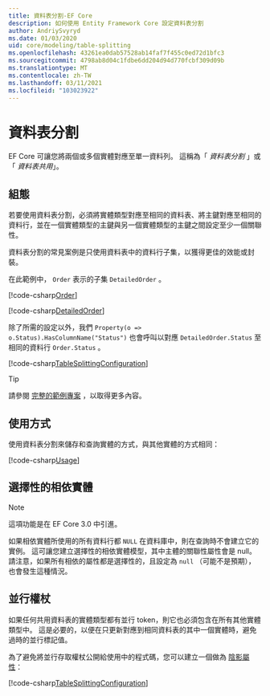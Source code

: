 ```yaml
---
title: 資料表分割-EF Core
description: 如何使用 Entity Framework Core 設定資料表分割
author: AndriySvyryd
ms.date: 01/03/2020
uid: core/modeling/table-splitting
ms.openlocfilehash: 43261ea0dab57528ab14faf7f455c0ed72d1bfc3
ms.sourcegitcommit: 4798ab8d04c1fdbe6dd204d94d770fcbf309d09b
ms.translationtype: MT
ms.contentlocale: zh-TW
ms.lasthandoff: 03/11/2021
ms.locfileid: "103023922"
---
```

# <a name="table-splitting"></a>資料表分割

EF Core 可讓您將兩個或多個實體對應至單一資料列。 這稱為「 _資料表分割_ 」或「 _資料表共用_」。

## <a name="configuration"></a>組態

若要使用資料表分割，必須將實體類型對應至相同的資料表、將主鍵對應至相同的資料行，並在一個實體類型的主鍵與另一個實體類型的主鍵之間設定至少一個關聯性。

資料表分割的常見案例是只使用資料表中的資料行子集，以獲得更佳的效能或封裝。

在此範例中， `Order` 表示的子集 `DetailedOrder` 。

[!code-csharp[Order](../../../samples/core/Modeling/TableSplitting/Order.cs?name=Order)]

[!code-csharp[DetailedOrder](../../../samples/core/Modeling/TableSplitting/DetailedOrder.cs?name=DetailedOrder)]

除了所需的設定以外，我們 `Property(o => o.Status).HasColumnName("Status")` 也會呼叫以對應 `DetailedOrder.Status` 至相同的資料行 `Order.Status` 。

[!code-csharp[TableSplittingConfiguration](../../../samples/core/Modeling/TableSplitting/TableSplittingContext.cs?name=TableSplitting)]

> [!TIP]
> 請參閱 [完整的範例專案](https://github.com/dotnet/EntityFramework.Docs/tree/main/samples/core/Modeling/TableSplitting) ，以取得更多內容。

## <a name="usage"></a>使用方式

使用資料表分割來儲存和查詢實體的方式，與其他實體的方式相同：

[!code-csharp[Usage](../../../samples/core/Modeling/TableSplitting/Program.cs?name=Usage)]

## <a name="optional-dependent-entity"></a>選擇性的相依實體

> [!NOTE]
> 這項功能是在 EF Core 3.0 中引進。

如果相依實體所使用的所有資料行都 `NULL` 在資料庫中，則在查詢時不會建立它的實例。 這可讓您建立選擇性的相依實體模型，其中主體的關聯性屬性會是 null。 請注意，如果所有相依的屬性都是選擇性的，且設定為 `null` （可能不是預期），也會發生這種情況。

## <a name="concurrency-tokens"></a>並行權杖

如果任何共用資料表的實體類型都有並行 token，則它也必須包含在所有其他實體類型中。 這是必要的，以便在只更新對應到相同資料表的其中一個實體時，避免過時的並行標記值。

為了避免將並行存取權杖公開給使用中的程式碼，您可以建立一個做為 [陰影屬性](xref:core/modeling/shadow-properties)：

[!code-csharp[TableSplittingConfiguration](../../../samples/core/Modeling/TableSplitting/TableSplittingContext.cs?name=ConcurrencyToken&highlight=2)]
